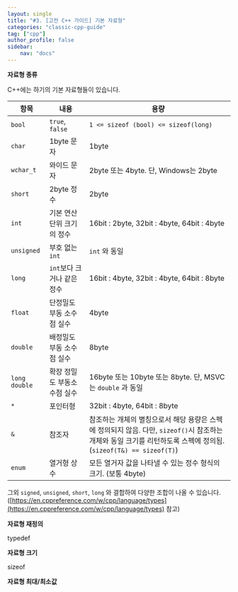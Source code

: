 ```yaml
---
layout: single
title: "#3. [고전 C++ 가이드] 기본 자료형"
categories: "classic-cpp-guide"
tag: ["cpp"]
author_profile: false
sidebar: 
    nav: "docs"
---
```


**자료형 종류**

C++에는 하기의 기본 자료형들이 있습니다. 

|항목|내용|용량|
|--|--|--|
|`bool`|`true`, `false`|`1 <= sizeof (bool) <= sizeof(long)`|
|`char`|1byte 문자|1byte|
|`wchar_t`|와이드 문자|2byte 또는 4byte. 단, Windows는 2byte |
|`short`|2byte 정수| 2byte|
|`int`|기본 연산 단위 크기의 정수|16bit : 2byte, 32bit : 4byte, 64bit : 4byte|
|`unsigned`|부호 없는 `int`|`int` 와 동일|
|`long`|`int`보다 크거나 같은 정수|16bit : 4byte, 32bit : 4byte, 64bit : 8byte|
|`float`|단정밀도 부동 소수점 실수|4byte|
|`double`|배정밀도 부동 소수점 실수|8byte|
|`long double`|확장 정밀도 부동소수점 실수|16byte 또는 10byte 또는 8byte. 단, MSVC는 `double` 과 동일|
|`*`|포인터형|32bit : 4byte, 64bit : 8byte|
|`&`|참조자|참조하는 개체의 별칭으로서 해당 용량은 스펙에 정의되지 않음. 다만, `sizeof()`시 참조하는 개체와 동일 크기를 리턴하도록 스펙에 정의됨.(`sizeof(T&) == sizeof(T)`)|
|`enum`|열거형 상수|모든 열거자 값을 나타낼 수 있는 정수 형식의 크기. (보통 4byte)|

그외 `signed`, `unsigned`, `short`, `long` 와 결합하여 다양한 조합이 나올 수 있습니다.([https://en.cppreference.com/w/cpp/language/types](https://en.cppreference.com/w/cpp/language/types) 참고)

**자료형 재정의**

typedef

**자료형 크기**

sizeof

**자료형 최대/최소값**

